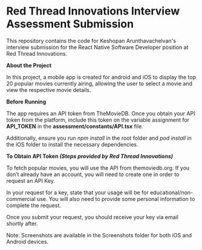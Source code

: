 # Red Thread Innovations Interview Assessment Submission

This repository contains the code for Keshopan Arunthavachelvan's interview submission for the React Native Software Developer position at Red Thread Innovations.

**About the Project**

In this project, a mobile app is created for android and iOS to display the top 20 popular movies currently airing, allowing the user to select a movie and view the respective movie details. 

**Before Running**

The app requires an API token from TheMovieDB. Once you obtain your API token from the platform, include this token on the variable assignment for **API_TOKEN** in the **assessment/constants/API.tsx** file. 

Additionally, ensure you run _npm install_ in the root folder and _pod install_ in the iOS folder to install the necessary dependencies. 

**To Obtain API Token _(Steps provided by Red Thread Innovations)_**

To fetch popular movies, you will use the API from themoviedb.org. If you don’t already have an account, you will need to create one in order to request an
API Key.

In your request for a key, state that your usage will be for educational/non-commercial
use. You will also need to provide some personal information to complete the request.

Once you submit your request, you should receive your key via email shortly after.

Note: Screenshots are available in the Screenshots folder for both iOS and Android devices.
